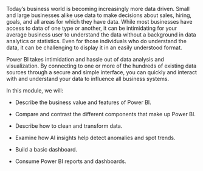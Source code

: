 
Today’s business world is becoming increasingly more data driven. Small and large businesses alike use data to make decisions about sales, hiring, goals, and all areas for which they have data. While most businesses have access to data of one type or another, it can be intimidating for your average business user to understand the data without a background in data analytics or statistics. Even for those individuals who do understand the data, it can be challenging to display it in an easily understood format. 

Power BI takes intimidation and hassle out of data analysis and visualization. By connecting to one or more of the hundreds of existing data sources through a secure and simple interface, you can quickly and interact with and understand your data to influence all business systems.

In this module, we will:

- Describe the business value and features of Power BI.

- Compare and contrast the different components that make up Power BI.

- Describe how to clean and transform data.

- Examine how AI insights help detect anomalies and spot trends. 

- Build a basic dashboard.

- Consume Power BI reports and dashboards.

